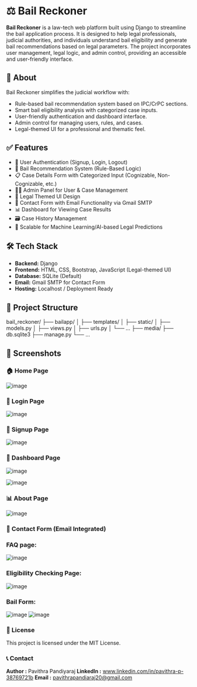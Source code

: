 # ⚖️ Bail Reckoner

**Bail Reckoner** is a law-tech web platform built using Django to streamline the bail application process. It is designed to help legal professionals, judicial authorities, and individuals understand bail eligibility and generate bail recommendations based on legal parameters. The project incorporates user management, legal logic, and admin control, providing an accessible and user-friendly interface.


## 🌟 About

Bail Reckoner simplifies the judicial workflow with:
- Rule-based bail recommendation system based on IPC/CrPC sections.
- Smart bail eligibility analysis with categorized case inputs.
- User-friendly authentication and dashboard interface.
- Admin control for managing users, rules, and cases.
- Legal-themed UI for a professional and thematic feel.

## ✅ Features

- 🔐 User Authentication (Signup, Login, Logout)  
- 🧾 Bail Recommendation System (Rule-Based Logic)  
- 📋 Case Details Form with Categorized Input (Cognizable, Non-Cognizable, etc.)  
- 🧑‍⚖️ Admin Panel for User & Case Management  
- 🎨 Legal Themed UI Design  
- 📩 Contact Form with Email Functionality via Gmail SMTP  
- 📊 Dashboard for Viewing Case Results  
- 🗃️ Case History Management  
- 🧠 Scalable for Machine Learning/AI-based Legal Predictions

## 🛠️ Tech Stack

- **Backend:** Django  
- **Frontend:** HTML, CSS, Bootstrap, JavaScript (Legal-themed UI)  
- **Database:** SQLite (Default)  
- **Email:** Gmail SMTP for Contact Form  
- **Hosting:** Localhost / Deployment Ready  


## 📂 Project Structure

bail_reckoner/
├── bailapp/
│ ├── templates/
│ ├── static/
│ ├── models.py
│ ├── views.py
│ ├── urls.py
│ └── ...
├── media/
├── db.sqlite3
├── manage.py
└── ...


## 🎯 Screenshots

### 🏠 Home Page
![image](https://github.com/user-attachments/assets/e81598e2-9fbc-4b05-9ef7-ded3ca983635)

### 🔐 Login Page
![image](https://github.com/user-attachments/assets/37e3043e-d566-401d-8f08-3bfe3eb27f88)

### 📝 Signup Page
![image](https://github.com/user-attachments/assets/e44d124a-30f7-4e41-ad65-6b67c8e27a2f)

### 📄 Dashboard Page
![image](https://github.com/user-attachments/assets/79a32d68-4828-43c2-a539-2a2c612f5b6e)

![image](https://github.com/user-attachments/assets/58cd2728-2c19-4ea4-8347-3881116c36f7)

### 📊 About Page
![image](https://github.com/user-attachments/assets/3598ea54-d4ca-4723-9c54-eb5ec5b1c9ec)

### 📧 Contact Form (Email Integrated)


### FAQ page:
![image](https://github.com/user-attachments/assets/bcfb44cc-3990-417d-bb78-a65bb775080b)

### Eligibility Checking Page:
![image](https://github.com/user-attachments/assets/1e5a2727-b295-484f-b6bc-8957bc5ee239)

### Bail Form:
![image](https://github.com/user-attachments/assets/d9e5a0b1-99da-405b-9801-90a88b401a1b)
![image](https://github.com/user-attachments/assets/564d548a-76de-45e6-a27c-94c24658b189)

### 📜 License
This project is licensed under the MIT License.

### 📞 Contact
**Author :** Pavithra Pandiyaraj
**LinkedIn :** www.linkedin.com/in/pavithra-p-38769721b
**Email :** pavithrapandiaraj20@gmail.com











